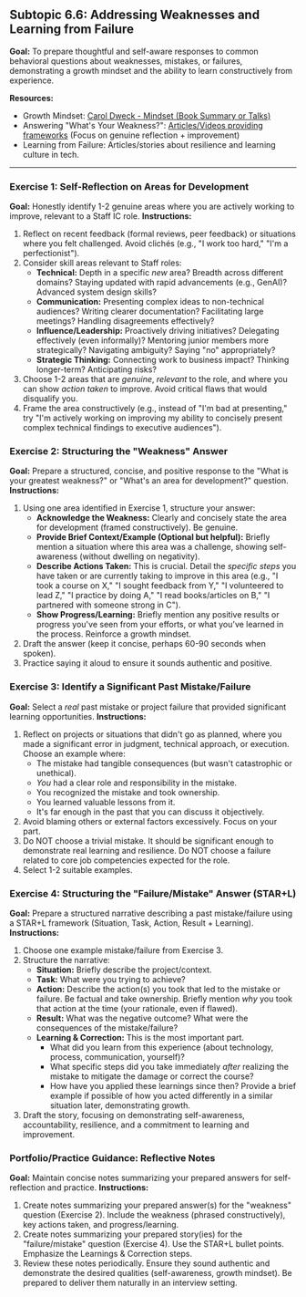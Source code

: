 
## Subtopic 6.6: Addressing Weaknesses and Learning from Failure

**Goal:** To prepare thoughtful and self-aware responses to common behavioral questions about weaknesses, mistakes, or failures, demonstrating a growth mindset and the ability to learn constructively from experience.

**Resources:**

  * Growth Mindset: [Carol Dweck - Mindset (Book Summary or Talks)](https://fs.blog/carol-dweck-mindset/)
  * Answering "What's Your Weakness?": [Articles/Videos providing frameworks](https://www.google.com/search?q=https://www.linkedin.com/pulse/how-answer-whats-your-greatest-weakness-interview-andrew-laivita/) (Focus on genuine reflection + improvement)
  * Learning from Failure: Articles/stories about resilience and learning culture in tech.

-----

### Exercise 1: Self-Reflection on Areas for Development

**Goal:** Honestly identify 1-2 genuine areas where you are actively working to improve, relevant to a Staff IC role.
**Instructions:**

1.  Reflect on recent feedback (formal reviews, peer feedback) or situations where you felt challenged. Avoid clichés (e.g., "I work too hard," "I'm a perfectionist").
2.  Consider skill areas relevant to Staff roles:
      * **Technical:** Depth in a specific *new* area? Breadth across different domains? Staying updated with rapid advancements (e.g., GenAI)? Advanced system design skills?
      * **Communication:** Presenting complex ideas to non-technical audiences? Writing clearer documentation? Facilitating large meetings? Handling disagreements effectively?
      * **Influence/Leadership:** Proactively driving initiatives? Delegating effectively (even informally)? Mentoring junior members more strategically? Navigating ambiguity? Saying "no" appropriately?
      * **Strategic Thinking:** Connecting work to business impact? Thinking longer-term? Anticipating risks?
3.  Choose 1-2 areas that are *genuine*, *relevant* to the role, and where you can show *action taken* to improve. Avoid critical flaws that would disqualify you.
4.  Frame the area constructively (e.g., instead of "I'm bad at presenting," try "I'm actively working on improving my ability to concisely present complex technical findings to executive audiences").

### Exercise 2: Structuring the "Weakness" Answer

**Goal:** Prepare a structured, concise, and positive response to the "What is your greatest weakness?" or "What's an area for development?" question.
**Instructions:**

1.  Using one area identified in Exercise 1, structure your answer:
      * **Acknowledge the Weakness:** Clearly and concisely state the area for development (framed constructively). Be genuine.
      * **Provide Brief Context/Example (Optional but helpful):** Briefly mention a situation where this area was a challenge, showing self-awareness (without dwelling on negativity).
      * **Describe Actions Taken:** This is crucial. Detail the *specific steps* you have taken or are currently taking to improve in this area (e.g., "I took a course on X," "I sought feedback from Y," "I volunteered to lead Z," "I practice by doing A," "I read books/articles on B," "I partnered with someone strong in C").
      * **Show Progress/Learning:** Briefly mention any positive results or progress you've seen from your efforts, or what you've learned in the process. Reinforce a growth mindset.
2.  Draft the answer (keep it concise, perhaps 60-90 seconds when spoken).
3.  Practice saying it aloud to ensure it sounds authentic and positive.

### Exercise 3: Identify a Significant Past Mistake/Failure

**Goal:** Select a *real* past mistake or project failure that provided significant learning opportunities.
**Instructions:**

1.  Reflect on projects or situations that didn't go as planned, where you made a significant error in judgment, technical approach, or execution. Choose an example where:
      * The mistake had tangible consequences (but wasn't catastrophic or unethical).
      * *You* had a clear role and responsibility in the mistake.
      * You recognized the mistake and took ownership.
      * You learned valuable lessons from it.
      * It's far enough in the past that you can discuss it objectively.
2.  Avoid blaming others or external factors excessively. Focus on your part.
3.  Do NOT choose a trivial mistake. It should be significant enough to demonstrate real learning and resilience. Do NOT choose a failure related to core job competencies expected for the role.
4.  Select 1-2 suitable examples.

### Exercise 4: Structuring the "Failure/Mistake" Answer (STAR+L)

**Goal:** Prepare a structured narrative describing a past mistake/failure using a STAR+L framework (Situation, Task, Action, Result + Learning).
**Instructions:**

1.  Choose one example mistake/failure from Exercise 3.
2.  Structure the narrative:
      * **Situation:** Briefly describe the project/context.
      * **Task:** What were you trying to achieve?
      * **Action:** Describe the action(s) you took that led to the mistake or failure. Be factual and take ownership. Briefly mention *why* you took that action at the time (your rationale, even if flawed).
      * **Result:** What was the negative outcome? What were the consequences of the mistake/failure?
      * **Learning & Correction:** This is the most important part.
          * What did you learn from this experience (about technology, process, communication, yourself)?
          * What specific steps did you take immediately *after* realizing the mistake to mitigate the damage or correct the course?
          * How have you applied these learnings since then? Provide a brief example if possible of how you acted differently in a similar situation later, demonstrating growth.
3.  Draft the story, focusing on demonstrating self-awareness, accountability, resilience, and a commitment to learning and improvement.

### Portfolio/Practice Guidance: Reflective Notes

**Goal:** Maintain concise notes summarizing your prepared answers for self-reflection and practice.
**Instructions:**

1.  Create notes summarizing your prepared answer(s) for the "weakness" question (Exercise 2). Include the weakness (phrased constructively), key actions taken, and progress/learning.
2.  Create notes summarizing your prepared story(ies) for the "failure/mistake" question (Exercise 4). Use the STAR+L bullet points. Emphasize the Learnings & Correction steps.
3.  Review these notes periodically. Ensure they sound authentic and demonstrate the desired qualities (self-awareness, growth mindset). Be prepared to deliver them naturally in an interview setting.



